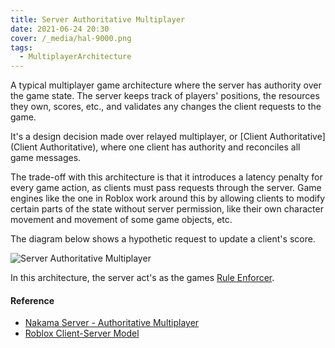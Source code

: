 ```yaml
---
title: Server Authoritative Multiplayer
date: 2021-06-24 20:30
cover: /_media/hal-9000.png
tags:
  - MultiplayerArchitecture
---
```


A typical multiplayer game architecture where the server has authority over the game state. The server keeps track of players' positions, the resources they own, scores, etc., and validates any changes the client requests to the game.
 
It's a design decision made over relayed multiplayer, or [Client Authoritative](Client Authoritative), where one client has authority and reconciles all game messages.
 
The trade-off with this architecture is that it introduces a latency penalty for every game action, as clients must pass requests through the server. Game engines like the one in Roblox work around this by allowing clients to modify certain parts of the state without server permission, like their own character movement and movement of some game objects, etc.

The diagram below shows a hypothetic request to update a client's score.

![Server Authoritative Multiplayer](/_media/server-auth.png)

In this architecture, the server act's as the games [Rule Enforcer](permanent/rule-enforcer.md).

#### Reference
  
* [Nakama Server - Authoritative Multiplayer](https://heroiclabs.com/docs/gameplay-multiplayer-server-multiplayer/)
* [Roblox Client-Server Model](https://developer.roblox.com/en-us/articles/Roblox-Client-Server-Model)
